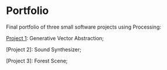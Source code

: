 # Portfolio
Final portfolio of three small software projects using Processing:  

[Project 1](https://github.com/filippopresti/Portfolio/tree/main/small_project_vectors): Generative Vector Abstraction;

[Project 2]: Sound Synthesizer; 

[Project 3]: Forest Scene;
